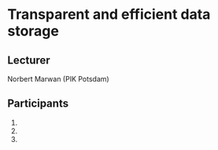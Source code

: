 # Transparent and efficient data storage

## Lecturer

Norbert Marwan
(PIK Potsdam)

## Participants

1.
2.
3.
